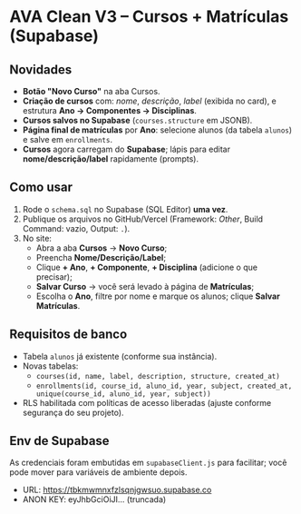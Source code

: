 
# AVA Clean V3 – Cursos + Matrículas (Supabase)

## Novidades
- **Botão "Novo Curso"** na aba Cursos.
- **Criação de cursos** com: *nome*, *descrição*, *label* (exibida no card), e estrutura **Ano → Componentes → Disciplinas**.
- **Cursos salvos no Supabase** (`courses.structure` em JSONB).
- **Página final de matrículas** por **Ano**: selecione alunos (da tabela `alunos`) e salve em `enrollments`.
- **Cursos** agora carregam do **Supabase**; lápis para editar **nome/descrição/label** rapidamente (prompts).

## Como usar
1. Rode o `schema.sql` no Supabase (SQL Editor) **uma vez**.
2. Publique os arquivos no GitHub/Vercel (Framework: *Other*, Build Command: vazio, Output: `.`).
3. No site:
   - Abra a aba **Cursos** → **Novo Curso**;
   - Preencha **Nome/Descrição/Label**;
   - Clique **+ Ano**, **+ Componente**, **+ Disciplina** (adicione o que precisar);
   - **Salvar Curso** → você será levado à página de **Matrículas**;
   - Escolha o **Ano**, filtre por nome e marque os alunos; clique **Salvar Matrículas**.

## Requisitos de banco
- Tabela `alunos` já existente (conforme sua instância).
- Novas tabelas:
  - `courses(id, name, label, description, structure, created_at)`
  - `enrollments(id, course_id, aluno_id, year, subject, created_at, unique(course_id, aluno_id, year, subject))`
- RLS habilitada com políticas de acesso liberadas (ajuste conforme segurança do seu projeto).

## Env de Supabase
As credenciais foram embutidas em `supabaseClient.js` para facilitar; você pode mover para variáveis de ambiente depois.

- URL: https://tbkmwmnxfzlsqnjgwsuo.supabase.co
- ANON KEY: eyJhbGciOiJI... (truncada)

